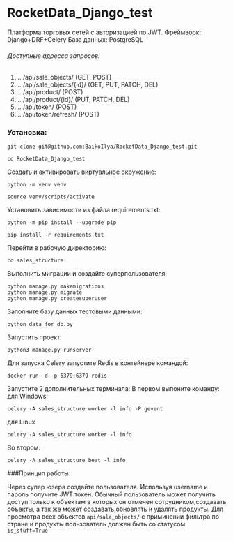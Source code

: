 # RocketData_Django_test
Платформа торговых сетей с авторизацией по JWT.
Фреймворк: Django+DRF+Celery
База данных: PostgreSQL
###### Доступные адресса запросов:

1. .../api/sale_objects/ (GET, POST)
2. .../api/sale_objects/{id}/ (GET, PUT, PATCH, DEL)
3. .../api/product/ (POST)
4. .../api/product/{id}/ (PUT, PATCH, DEL)
5. .../api/token/ (POST)
6. .../api/token/refresh/ (POST)

### Установка:

```
git clone git@github.com:BaikoIlya/RocketData_Django_test.git
```

```
cd RocketData_Django_test
```

Cоздать и активировать виртуальное окружение:

```
python -m venv venv
```

```
source venv/scripts/activate
```

Установить зависимости из файла requirements.txt:

```
python -m pip install --upgrade pip
```

```
pip install -r requirements.txt
```

Перейти в рабочую директорию:

```
cd sales_structure
```

Выполнить миграции и создайте суперпользователя:

```
python manage.py makemigrations
python manage.py migrate
python manage.py createsuperuser
```

Заполните базу данных тестовыми данными:

```
python data_for_db.py
```

Запустить проект:

```
python3 manage.py runserver
```

Для запуска Сelery запустите Redis в контейнере командой:

```
docker run -d -p 6379:6379 redis
```

Запустите 2 дополнительных терминала:
В первом выпоните команду:
для Windows:
```
celery -A sales_structure worker -l info -P gevent
```
для Linux
```
celery -A sales_structure worker -l info
```
Во втором:
```
celery -A sales_structure beat -l info 
```

###Принцип работы:

Через супер юзера создайте пользователя. Используя username и пароль получите JWT токен.
Обычный пользователь может получить доступ только к объектам в которых он отмечен сотрудником,создавать объекты, а так же может создавать,обновлять и удалять продукты.
Для просмотра всех объектов `api/sale_objects/` c приминении фильтра по стране и продукты пользователь должен быть со статусом `is_stuff=True`